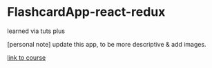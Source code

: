 # FlashcardApp-react-redux

learned via tuts plus 






[personal note] update this app, to be more descriptive & add images. 


[link to course](https://code.tutsplus.com/courses/modern-web-apps-with-react-and-redux)
